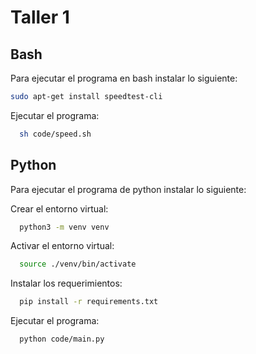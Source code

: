 # Taller 1

## Bash

Para ejecutar el programa en bash instalar lo siguiente:

```bash
sudo apt-get install speedtest-cli
```

Ejecutar el programa:

```bash
  sh code/speed.sh
```

## Python

Para ejecutar el programa de python instalar lo siguiente:

Crear el entorno virtual:

```bash
  python3 -m venv venv
```

Activar el entorno virtual:

```bash
  source ./venv/bin/activate
```

Instalar los requerimientos:

```bash
  pip install -r requirements.txt
```

Ejecutar el programa:

```bash
  python code/main.py
```
